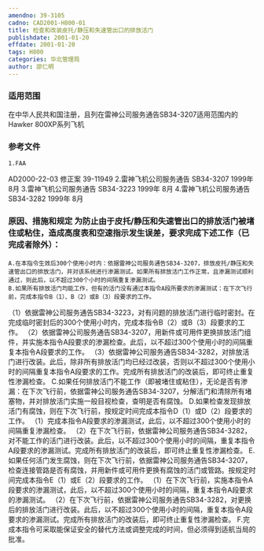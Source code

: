 ```yaml
---
amendno: 39-3105
cadno: CAD2001-H800-01
title: 检查和改装皮托/静压和失速管出口的排放活门
publishdate: 2001-01-20
effdate: 2001-01-20
tags: H800
categories: 华北管理局
author: 邵仁明
---
```


### 适用范围 
在中华人民共和国注册，且列在雷神公司服务通告SB34-3207适用范围内的Hawker 800XP系列飞机

<!--more-->
### 参考文件
    1.FAA 
AD2000-22-03 修正案 39-11949 
    2.雷神飞机公司服务通告 SB34-3207 1999年 8月
    3.雷神飞机公司服务通告 SB34-3223 1999年 8月
    4.雷神飞机公司服务通告 SB34-3282 1999年 8月

### 原因、措施和规定 为防止由于皮托/静压和失速管出口的排放活门被堵住或粘住，造成高度表和空速指示发生误差，要求完成下述工作（已完成者除外）：
    A.在本指令生效后300个使用小时内：依据雷神公司服务通告SB34-3207，排放皮托/静压和失速管出口的排放活门，并对该系统进行渗漏测试。如果所有排放活门工作正常，且渗漏测试顺利通过，则此后，以不超过300个小时的间隔重复渗漏测试。 
    B.如果所有排放活门均能工作，但有的活门没有通过本指令A段所要求的渗漏测试：在下次飞行前，完成本指令B（1）、B（2）或B（3）段要求的工作。 

  
（1）依据雷神公司服务通告SB34-3223，对有问题的排放活门进行临时密封。在完成临时密封后的300个使用小时内，完成本指令B（2）或B（3）段要求的工作。 
（2）依据雷神公司服务通告SB34-3207，用新件或可用件更换排放活门组件，并实施本指令A段要求的渗漏检查。此后，以不超过300个使用小时的间隔重复本指令A段要求的工作。 
（3）依据雷神公司服务通告SB34-3282，对排放活门进行改装。此后，除非所有排放活门均已经过改装，否则以不超过300个使用小时的间隔重复本指令A段要求的工作。完成所有排放活门的改装后，即可终止重复性渗漏检查。 
    C.如果任何排放活门不能工作（即被堵住或粘住），无论是否有渗漏：在下次飞行前，依据雷神公司服务通告SB34-3207，分解活门和清除所有堵塞物，并对排放活门实施一般目视检查，查明是否有腐蚀。
    D.如果检查发现排放活门有腐蚀，则在下次飞行前，按规定时间完成本指令D（1）或D（2）段要求的工作。 
    （1）完成本指令A段要求的渗漏测试，此后，以不超过300个使用小时的间隔重复渗漏检查。 
（2）在下次飞行前，依据雷神公司服务通告SB34-3282，对不能工作的活门进行改装。此后，以不超过300个使用小时的间隔，重复本指令A段要求的渗漏测试。完成所有排放活门的改装后，即可终止重复性渗漏检查。 
    E.如果任何活门发生腐蚀，则在下次飞行前，依据雷神公司服务通告SB34-3207，检查连接管路是否有腐蚀，并用新件或可用件更换有腐蚀的活门或管路。按规定时间完成本指令E（1）或E（2）段要求的工作。 
    （1）在下次飞行前，实施本指令A段要求的渗漏测试，此后，以不超过300个使用小时的间隔，重复本指令A段要求的渗漏测试。 
（2）在下次飞行前，依据雷神公司服务通告SB34-3282，对更换后的排放活门进行改装。此后，以不超过300个使用小时的间隔，重复本指令A段要求的渗漏测试。完成所有排放活门的改装后，即可终止重复性渗漏检查。 
    F.完成本指令可采取能保证安全的替代方法或调整完成的时间，但必须得到适航当局的批准。

